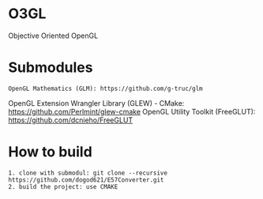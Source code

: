# O3GL
Objective Oriented OpenGL

# Submodules
	OpenGL Mathematics (GLM): https://github.com/g-truc/glm
  OpenGL Extension Wrangler Library (GLEW) - CMake: https://github.com/Perlmint/glew-cmake
  OpenGL Utility Toolkit (FreeGLUT): https://github.com/dcnieho/FreeGLUT

# How to build
	1. clone with submodul: git clone --recursive https://github.com/dogod621/E57Converter.git
	2. build the project: use CMAKE
